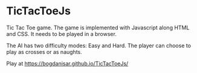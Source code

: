 # TicTacToeJs
Tic Tac Toe game.
The game is implemented with Javascript along HTML and CSS.
It needs to be played in a browser.

The AI has two difficulty modes: Easy and Hard.
The player can choose to play as crosses or as naughts.

Play at https://bogdanisar.github.io/TicTacToeJs/
